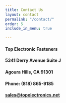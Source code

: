 ```yaml
---
title: Contact Us
layout: contact
permalink: "/contact/"
order: 5
include_in_menu: true

---
```

#### Top Electronic Fasteners

#### 5341 Derry Avenue Suite J

#### Agoura Hills, CA 91301

#### Phone: (818) 865-9185

#### **<a href="mailto:sales@topelectronics.net">sales@topelectronics.net</a>**
